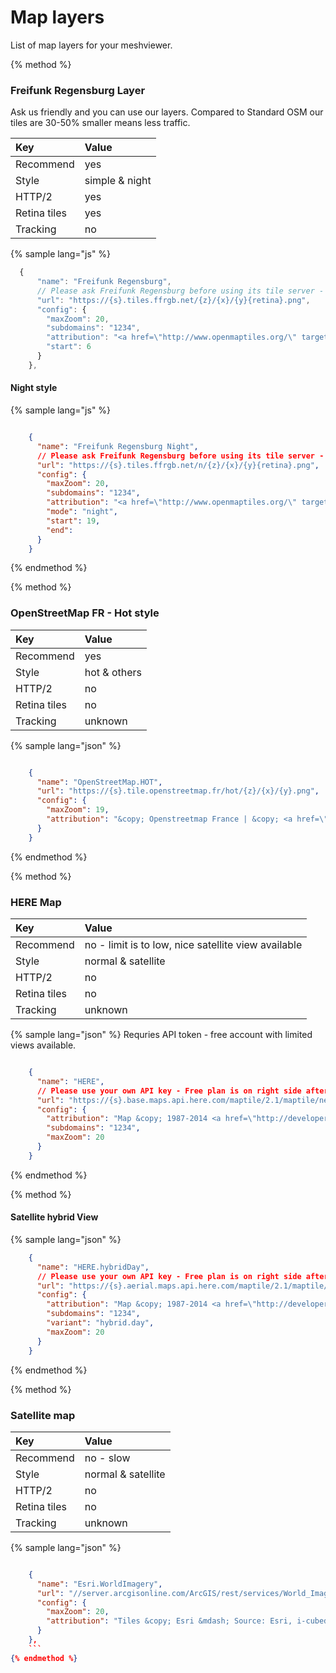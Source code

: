 # Map layers

List of map layers for your meshviewer.

{% method %}
### Freifunk Regensburg Layer

Ask us friendly and you can use our layers. Compared to Standard OSM our tiles are 30-50% smaller means less traffic.

| Key | Value |
| :--- | :--- |
| Recommend | yes |
| Style | simple & night |
| HTTP/2 | yes |
| Retina tiles | yes |
| Tracking | no |

{% sample lang="js" %}
```js
  {
      "name": "Freifunk Regensburg",
      // Please ask Freifunk Regensburg before using its tile server - example with retina tiles
      "url": "https://{s}.tiles.ffrgb.net/{z}/{x}/{y}{retina}.png",
      "config": {
        "maxZoom": 20,
        "subdomains": "1234",
        "attribution": "<a href=\"http://www.openmaptiles.org/\" target=\"_blank\">&copy; OpenMapTiles</a> <a href=\"http://www.openstreetmap.org/about/\" target=\"_blank\">&copy; OpenStreetMap contributors</a>",
        "start": 6
      }
    },
```

#### Night style

{% sample lang="js" %}
```json

    {
      "name": "Freifunk Regensburg Night",
      // Please ask Freifunk Regensburg before using its tile server - example with retina and dark tiles
      "url": "https://{s}.tiles.ffrgb.net/n/{z}/{x}/{y}{retina}.png",
      "config": {
        "maxZoom": 20,
        "subdomains": "1234",
        "attribution": "<a href=\"http://www.openmaptiles.org/\" target=\"_blank\">&copy; OpenMapTiles</a> <a href=\"http://www.openstreetmap.org/about/\" target=\"_blank\">&copy; OpenStreetMap contributors</a>",
        "mode": "night",
        "start": 19,
        "end": 
      }
    }
```
{% endmethod %}

{% method %}
### OpenStreetMap FR - Hot style

| Key | Value |
| :--- | :--- |
| Recommend | yes |
| Style | hot & others |
| HTTP/2 | no |
| Retina tiles | no |
| Tracking | unknown |

{% sample lang="json" %}
```json

    {
      "name": "OpenStreetMap.HOT",
      "url": "https://{s}.tile.openstreetmap.fr/hot/{z}/{x}/{y}.png",
      "config": {
        "maxZoom": 19,
        "attribution": "&copy; Openstreetmap France | &copy; <a href=\"http://www.openstreetmap.org/copyright\">OpenStreetMap</a>"
      }
    }
```
{% endmethod %}

{% method %}
### HERE Map

| Key | Value |
| :--- | :--- |
| Recommend | no - limit is to low, nice satellite view available |
| Style | normal & satellite |
| HTTP/2 | no |
| Retina tiles | no |
| Tracking | unknown |

{% sample lang="json" %}
Requries API token - free account with limited views available.

```json

    {
      "name": "HERE",
      // Please use your own API key - Free plan is on right side after the pay plans
      "url": "https://{s}.base.maps.api.here.com/maptile/2.1/maptile/newest/normal.day/{z}/{x}/{y}/256/png8?app_id=YOUR_KEY&app_code=YOUR_CODE&lg=deu",
      "config": {
        "attribution": "Map &copy; 1987-2014 <a href=\"http://developer.here.com\">HERE</a>",
        "subdomains": "1234",
        "maxZoom": 20
      }
    }
```
{% endmethod %}

{% method %}
#### Satellite hybrid View

{% sample lang="json" %}
```json
    {
      "name": "HERE.hybridDay",
      // Please use your own API key - Free plan is on right side after the pay plans
      "url": "https://{s}.aerial.maps.api.here.com/maptile/2.1/maptile/newest/{variant}/{z}/{x}/{y}/256/png8?app_id=YOUR_KEY&app_code=YOUR_CODE&lg=deu",
      "config": {
        "attribution": "Map &copy; 1987-2014 <a href=\"http://developer.here.com\">HERE</a>",
        "subdomains": "1234",
        "variant": "hybrid.day",
        "maxZoom": 20
      }
    }
```
{% endmethod %}

{% method %}
### Satellite map

| Key | Value |
| :--- | :--- |
| Recommend | no - slow |
| Style | normal & satellite |
| HTTP/2 | no |
| Retina tiles | no |
| Tracking | unknown |



{% sample lang="json" %}
```json

    {
      "name": "Esri.WorldImagery",
      "url": "//server.arcgisonline.com/ArcGIS/rest/services/World_Imagery/MapServer/tile/{z}/{y}/{x}",
      "config": {
        "maxZoom": 20,
        "attribution": "Tiles &copy; Esri &mdash; Source: Esri, i-cubed, USDA, USGS, AEX, GeoEye, Getmapping, Aerogrid, IGN, IGP, UPR-EGP, and the GIS User Community"
      }
    },
    ```
{% endmethod %}
